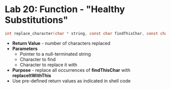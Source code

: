 # Lab 20: Function - "Healthy Substitutions"

```c
int replace_character(char * string, const char findThisChar, const char replaceItWithThis);
```

* **Return Value** - number of characters replaced
* **Parameters**
    * Pointer to a null-terminated string
    * Character to find
    * Character to replace it with
* **Purpose** - replace all occurrences of **findThisChar** with **replaceItWithThis**
* Use pre-defined return values as indicated in shell code



